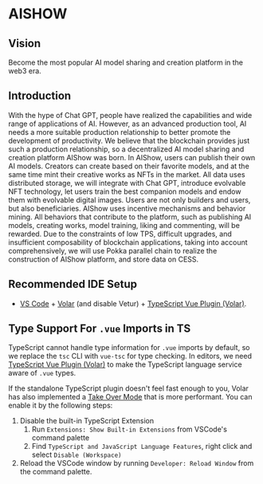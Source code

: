 # AISHOW 

## Vision

Become the most popular AI model sharing and creation platform in the web3 era.

## Introduction

With the hype of Chat GPT, people have realized the capabilities and wide range of applications of AI. However, as an advanced production tool, AI needs a more suitable production relationship to better promote the development of productivity. We believe that the blockchain provides just such a production relationship, so a decentralized AI model sharing and creation platform AIShow was born.
In AIShow, users can publish their own AI models. Creators can create based on their favorite models, and at the same time mint their creative works as NFTs in the market. All data uses distributed storage, we will integrate with Chat GPT, introduce evolvable NFT technology, let users train the best companion models and endow them with evolvable digital images.
Users are not only builders and users, but also beneficiaries. AIShow uses incentive mechanisms and behavior mining. All behaviors that contribute to the platform, such as publishing AI models, creating works, model training, liking and commenting, will be rewarded.
Due to the constraints of low TPS, difficult upgrades, and insufficient composability of blockchain applications, taking into account comprehensively, we will use Pokka parallel chain to realize the construction of AIShow platform, and store data on CESS.

## Recommended IDE Setup

- [VS Code](https://code.visualstudio.com/) + [Volar](https://marketplace.visualstudio.com/items?itemName=Vue.volar) (and disable Vetur) + [TypeScript Vue Plugin (Volar)](https://marketplace.visualstudio.com/items?itemName=Vue.vscode-typescript-vue-plugin).

## Type Support For `.vue` Imports in TS

TypeScript cannot handle type information for `.vue` imports by default, so we replace the `tsc` CLI with `vue-tsc` for type checking. In editors, we need [TypeScript Vue Plugin (Volar)](https://marketplace.visualstudio.com/items?itemName=Vue.vscode-typescript-vue-plugin) to make the TypeScript language service aware of `.vue` types.

If the standalone TypeScript plugin doesn't feel fast enough to you, Volar has also implemented a [Take Over Mode](https://github.com/johnsoncodehk/volar/discussions/471#discussioncomment-1361669) that is more performant. You can enable it by the following steps:

1. Disable the built-in TypeScript Extension
   1. Run `Extensions: Show Built-in Extensions` from VSCode's command palette
   2. Find `TypeScript and JavaScript Language Features`, right click and select `Disable (Workspace)`
2. Reload the VSCode window by running `Developer: Reload Window` from the command palette.
